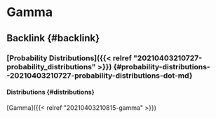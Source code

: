 # Gamma


## Backlink {#backlink}


### [Probability Distributions]({{< relref "20210403210727-probability_distributions" >}}) {#probability-distributions--20210403210727-probability-distributions-dot-md}


#### Distributions {#distributions}

[Gamma]({{< relref "20210403210815-gamma" >}})

